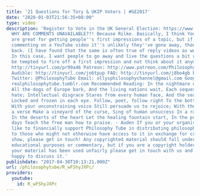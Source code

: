 ```yaml
---
title: '21 Questions for Tory & UKIP Voters | #GE2017'
date: "2020-01-03T21:56:35+08:00"
type: video
description: 'Register to Vote in the UK General Election: https://www.gov.uk/register-to-vote
  WHY ARE COMMENTS UNAVAILABLE??! Because Rilke. Basically, I think YouTube comments
  are great for getting people''s first impressions of a topic, but if someone is
  commenting on a YouTube video it''s unlikely they''ve gone away, thought, and come
  back. (I have found that the same is often true of reply videos as well, in my experience.)
  In this case, I want people to go away and live the questions a bit rather than
  be tempted to fire off a first impression and not think about it anymore. Subscribe!
  http://tinyurl.com/pr99a46 Patreon: http://www.patreon.com/PhilosophyTube Paypal.me/PhilosophyTube
  Audible: http://tinyurl.com/jn6tpup FAQ: http://tinyurl.com/j8bo4gb Facebook: http://tinyurl.com/jgjek5w
  Twitter: @PhilosophyTube Email: ollysphilosophychannel@gmail.com Google+: google.com/+thephilosophytube
  realphilosophytube.tumblr.com Recommended Reading: In the nightmare of the dark
  All the dogs of Europe bark, And the living nations wait, Each sequestered in its
  hate; Intellectual disgrace Stares from every human face, And the seas of pity lie
  Locked and frozen in each eye. Follow, poet, follow right To the bottom of the night,
  With your unconstraining voice Still persuade us to rejoice; With the farming of
  a verse Make a vineyard of the curse, Sing of human unsuccess In a rapture of distress;
  In the deserts of the heart Let the healing fountain start, In the prison of his
  days Teach the free man how to praise. - Auden If you or your organisation would
  like to financially support Philosophy Tube in distributing philosophical knowledge
  to those who might not otherwise have access to it in exchange for credits on the
  show, please get in touch! Any copyrighted material should fall under fair use for
  educational purposes or commentary, but if you are a copyright holder and believe
  your material has been used unfairly please get in touch with us and we will be
  happy to discuss it.'
publishdate: "2017-04-30T10:13:21.000Z"
url: /philosophytube/R_wFShyJXPc/
providers:
  youtube:
    id: R_wFShyJXPc
---
```

